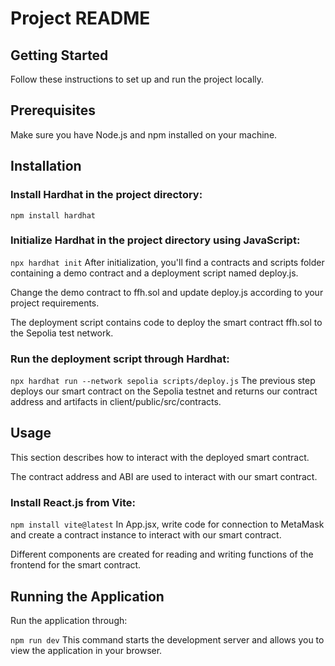 # Project README
## Getting Started
Follow these instructions to set up and run the project locally.

## Prerequisites
Make sure you have Node.js and npm installed on your machine.

## Installation
### Install Hardhat in the project directory:


`npm install hardhat`
### Initialize Hardhat in the project directory using JavaScript:


`npx hardhat init`
After initialization, you'll find a contracts and scripts folder containing a demo contract and a deployment script named deploy.js.

Change the demo contract to ffh.sol and update deploy.js according to your project requirements.

The deployment script contains code to deploy the smart contract ffh.sol to the Sepolia test network.

### Run the deployment script through Hardhat:

`npx hardhat run --network sepolia scripts/deploy.js`
The previous step deploys our smart contract on the Sepolia testnet and returns our contract address and artifacts in client/public/src/contracts.

## Usage
This section describes how to interact with the deployed smart contract.

The contract address and ABI are used to interact with our smart contract.

### Install React.js from Vite:


`npm install vite@latest`
In App.jsx, write code for connection to MetaMask and create a contract instance to interact with our smart contract.

Different components are created for reading and writing functions of the frontend for the smart contract.

## Running the Application
Run the application through:

`npm run dev`
This command starts the development server and allows you to view the application in your browser.
